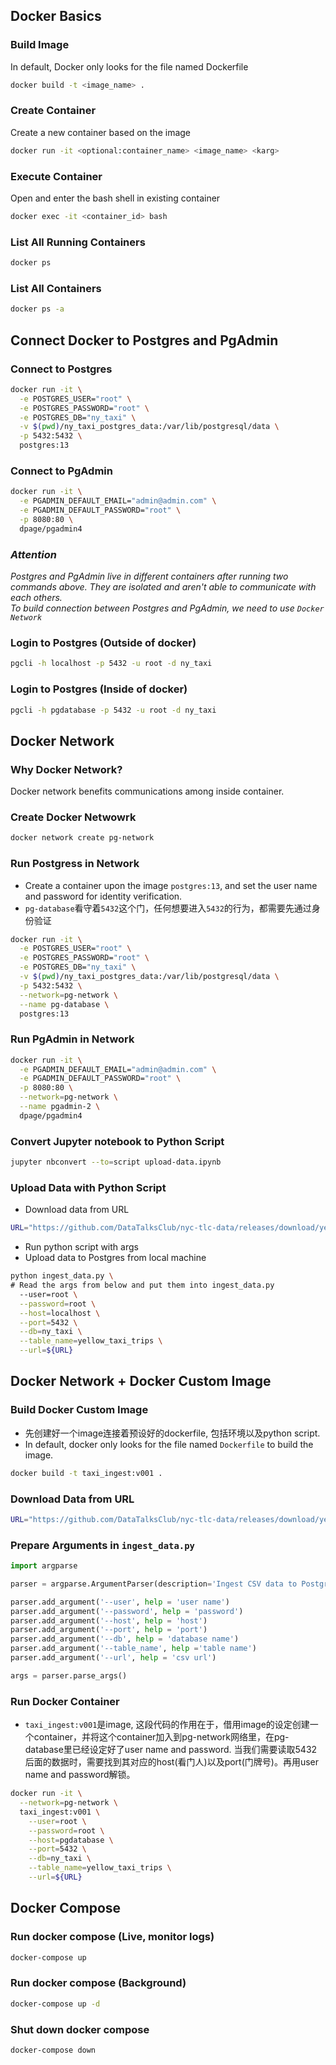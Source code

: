 ## Docker Basics
### Build Image 
In default, Docker only looks for the file named Dockerfile
```bash
docker build -t <image_name> .
```

### Create Container
Create a new container based on the image
```bash
docker run -it <optional:container_name> <image_name> <karg>
```

### Execute Container
Open and enter the bash shell in existing container
```bash
docker exec -it <container_id> bash
```

### List All Running Containers
```bash
docker ps
```
### List All Containers
```bash
docker ps -a
```
## Connect Docker to Postgres and PgAdmin
### Connect to Postgres
```bash
docker run -it \
  -e POSTGRES_USER="root" \
  -e POSTGRES_PASSWORD="root" \
  -e POSTGRES_DB="ny_taxi" \
  -v $(pwd)/ny_taxi_postgres_data:/var/lib/postgresql/data \
  -p 5432:5432 \
  postgres:13
```

### Connect to PgAdmin
```bash
docker run -it \
  -e PGADMIN_DEFAULT_EMAIL="admin@admin.com" \
  -e PGADMIN_DEFAULT_PASSWORD="root" \
  -p 8080:80 \
  dpage/pgadmin4
```

### *Attention*
*Postgres and PgAdmin live in different containers after running two commands above. They are isolated and aren't able to communicate with each others.*  
*To build connection between Postgres and PgAdmin, we need to use `Docker Network`*

### Login to Postgres (Outside of docker)
```bash
pgcli -h localhost -p 5432 -u root -d ny_taxi
```

### Login to Postgres (Inside of docker)
```bash
pgcli -h pgdatabase -p 5432 -u root -d ny_taxi
```
## Docker Network
### Why Docker Network?
Docker network benefits communications among inside container. 
### Create Docker Netwowrk
```bash
docker network create pg-network
```

### Run Postgress in Network
- Create a container upon the image `postgres:13`, and set the user name and password for identity verification.   
- `pg-database`看守着`5432`这个门，任何想要进入`5432`的行为，都需要先通过身份验证
```bash
docker run -it \
  -e POSTGRES_USER="root" \
  -e POSTGRES_PASSWORD="root" \
  -e POSTGRES_DB="ny_taxi" \
  -v $(pwd)/ny_taxi_postgres_data:/var/lib/postgresql/data \
  -p 5432:5432 \
  --network=pg-network \
  --name pg-database \
  postgres:13
```

### Run PgAdmin in Network
```bash
docker run -it \
  -e PGADMIN_DEFAULT_EMAIL="admin@admin.com" \
  -e PGADMIN_DEFAULT_PASSWORD="root" \
  -p 8080:80 \
  --network=pg-network \
  --name pgadmin-2 \
  dpage/pgadmin4
```

### Convert Jupyter notebook to Python Script
```bash
jupyter nbconvert --to=script upload-data.ipynb
```

### Upload Data with Python Script
- Download data from URL
```bash
URL="https://github.com/DataTalksClub/nyc-tlc-data/releases/download/yellow/yellow_tripdata_2021-01.csv.gz"
```
- Run python script with args
- Upload data to Postgres from local machine
```bash
python ingest_data.py \
# Read the args from below and put them into ingest_data.py
  --user=root \
  --password=root \
  --host=localhost \
  --port=5432 \
  --db=ny_taxi \
  --table_name=yellow_taxi_trips \
  --url=${URL}
```
## Docker Network + Docker Custom Image
### Build Docker Custom Image
- 先创建好一个image连接着预设好的dockerfile, 包括环境以及python script.
- In default, docker only looks for the file named `Dockerfile` to build the image.
```bash
docker build -t taxi_ingest:v001 .
```  
### Download Data from URL
```bash
URL="https://github.com/DataTalksClub/nyc-tlc-data/releases/download/yellow/yellow_tripdata_2021-01.csv.gz"
```
### Prepare Arguments in `ingest_data.py`
```python
import argparse

parser = argparse.ArgumentParser(description='Ingest CSV data to Postgress')

parser.add_argument('--user', help = 'user name')
parser.add_argument('--password', help = 'password')
parser.add_argument('--host', help = 'host')
parser.add_argument('--port', help = 'port')
parser.add_argument('--db', help = 'database name')
parser.add_argument('--table_name', help ='table name')
parser.add_argument('--url', help = 'csv url')

args = parser.parse_args()
```
### Run Docker Container
- `taxi_ingest:v001`是image, 这段代码的作用在于，借用image的设定创建一个container，并将这个container加入到pg-network网络里，在pg-database里已经设定好了user name and password. 当我们需要读取5432后面的数据时，需要找到其对应的host(看门人)以及port(门牌号)。再用user name and password解锁。
```bash
docker run -it \
  --network=pg-network \
  taxi_ingest:v001 \
    --user=root \
    --password=root \
    --host=pgdatabase \
    --port=5432 \
    --db=ny_taxi \
    --table_name=yellow_taxi_trips \
    --url=${URL}
```
## Docker Compose
### Run docker compose (Live, monitor logs)
```bash
docker-compose up
```
### Run docker compose (Background)
```bash
docker-compose up -d
```

### Shut down docker compose
```bash
docker-compose down
```
